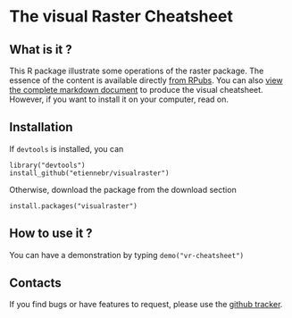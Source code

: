 The visual Raster Cheatsheet
============================

## What is it ?
This R package illustrate some operations of the raster package. The essence of
the content is available directly [from RPubs][1]. You can also [view the complete 
markdown document][2] to produce the visual cheatsheet.
However, if you want to install it on your computer, read on. 

## Installation
If `devtools` is installed, you can 

  ```
  library("devtools")
  install_github("etiennebr/visualraster")
  ```
Otherwise, download the package from the download section

  ```
  install.packages("visualraster")
  ```

## How to use it ?
You can have a demonstration by typing `demo("vr-cheatsheet")`

## Contacts
If you find bugs or have features to request, please use the [github tracker][3].

[1]: http://rpubs.com/etiennebr/visualraster
[2]: https://github.com/etiennebr/visualraster/blob/master/inst/doc/visual-raster-cheatsheet.Rmd
[3]: http://github.com/etiennebr/visualraster/issues
